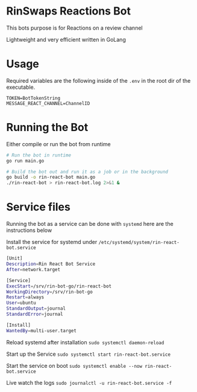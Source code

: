 # RinSwaps Reactions Bot
This bots purpose is for Reactions on a review channel

Lightweight and very efficient written in GoLang


# Usage
Required variables are the following inside of the `.env` in the root dir of the executable.
```env
TOKEN=BotTokenString
MESSAGE_REACT_CHANNEL=ChannelID
```


# Running the Bot
Either compile or run the bot from runtime

```bash
# Run the bot in runtime
go run main.go 

# Build the bot out and run it as a job or in the background
go build -o rin-react-bot main.go 
./rin-react-bot > rin-react-bot.log 2>&1 &
```


# Service files
Running the bot as a service can be done with `systemd` here are the instructions below

Install the service for systemd under `/etc/systemd/system/rin-react-bot.service`
```bash
[Unit]
Description=Rin React Bot Service
After=network.target

[Service]
ExecStart=/srv/rin-bot-go/rin-react-bot
WorkingDirectory=/srv/rin-bot-go
Restart=always
User=ubuntu
StandardOutput=journal
StandardError=journal

[Install]
WantedBy=multi-user.target
```

Reload systemd after installation
`sudo systemctl daemon-reload`

Start up the Service
`sudo systemctl start rin-react-bot.service`

Start the service on boot
`sudo systemctl enable --now rin-react-bot.service`

Live watch the logs
`sudo journalctl -u rin-react-bot.service -f`
